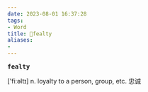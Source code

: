 ```yaml
---
date: 2023-08-01 16:37:28
tags: 
- Word
title: 📖fealty
aliases: 
- 
---
```


<pre><strong>fealty</strong></pre>

['fiːəltɪ]
n. loyalty to a person, group, etc. 忠诚
